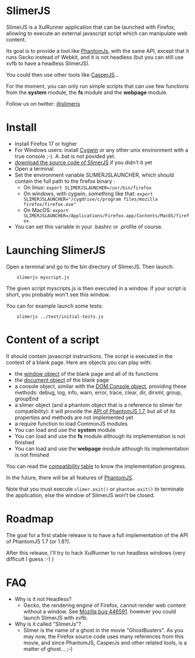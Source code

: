 
# SlimerJS

SlimerJS is a XulRunner application that can be launched with Firefox, allowing
to execute an external javascript script which can manipulate web content.

Its goal is to provide a tool like [PhantomJs](http://phantomjs.org/), with the
same API, except that it runs Gecko instead of Webkit, and it is not headless
(but you can still use xvfb to have a headless SlimerJS).

You could then use other tools like [CasperJS](http://casperjs.org)...

For the moment, you can only run simple scripts that can use few functions from the **system** module, the **fs** module and the **webpage** module.

Follow us on twitter: [@slimerjs](https://twitter.com/slimerjs)

# Install

- Install Firefox 17 or higher
- For Windows users: install [Cygwin](http://www.cygwin.com/) or any other unix
  environment with a true console ;-). A .bat is not povided yet.
- [download the source code of SlimerJS](https://github.com/laurentj/slimerjs/archive/master.zip) if you didn't it yet
- Open a terminal
- Set the environment variable SLIMERJSLAUNCHER, which should contain the full
  path to the firefox binary :
   - On linux: ```export SLIMERJSLAUNCHER=/usr/bin/firefox```
   - On windows, with cygwin, something like that: ```export SLIMERJSLAUNCHER="/cygdrive/c/program files/mozilla firefox/firefox.exe"```
   - On MacOS: ```export SLIMERJSLAUNCHER=/Applications/Firefox.app/Contents/MacOS/firefox```
- You can set this variable in your .bashrc or .profile of course.


# Launching SlimerJS

Open a terminal and go to the bin directory of SlimerJS. Then launch:

```
    slimerjs myscript.js
```

The given script myscripts.js is then executed in a window. If your script is
short, you probably won't see this window.

You can for example launch some tests:

```
    slimerjs ../test/initial-tests.js
```

# Content of a script

It should contain javascript instructions. The script is executed in the context of a
blank page. Here are objects you can play with:

- the [window object](https://developer.mozilla.org/en-US/docs/DOM/window) of the blank page and all of its functions
- the [document object](https://developer.mozilla.org/en-US/docs/DOM/document) of the blank page
- a console object, similar with the [DOM Console object](https://developer.mozilla.org/en-US/docs/DOM/console),
  providing these methods: debug, log, info, warn, error, trace, clear, dir, dirxml, group, groupEnd
- a slimer object (and a phantom object that is a reference to slimer for compatibility): it
  will provide the [API of PhantomJS 1.7](https://github.com/ariya/phantomjs/wiki/API-Reference),
  but all of its properties and methods are not implemented yet
- a require function to load CommonJS modules
- You can load and use the **system** module
- You can load and use the **fs** module although its implementation is not finished
- You can load and use the **webpage** module although its implementation is not finished

You can read the [compatibility table](API.md) to know the implementation progress.

In the future, there will be all features of [PhantomJS](https://github.com/ariya/phantomjs/wiki/Quick-Start).

Note that you must execute ```slimer.exit()``` or ```phantom.exit()``` to terminate the application, else
the window of SlimerJS won't be closed.

# Roadmap

The goal for  a first stable release is to have a full implementation of the API of PhantomJS 1.7 (or 1.8?).

After this release, I'll try to hack XulRunner to run headless windows (very difficult I guess :-) )

# FAQ

- Why is it not Headless?
  - Gecko, the rendering engine of Firefox, cannot render web content without a window.
    See [Mozilla bug 446591](https://bugzilla.mozilla.org/show_bug.cgi?id=446591). however you could
    launch SlimerJS with xvfb.
- Why is it called "SlimerJs"?
   - Slimer is the name of a ghost in the movie "GhostBusters". As you may now, the Firefox source code uses
    many references from this movie, and since PhantomJS, CasperJs and other related tools, is a matter of ghost... ;-)


